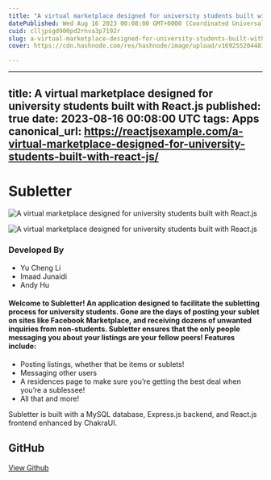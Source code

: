 ```yaml
---
title: "A virtual marketplace designed for university students built with React.js"
datePublished: Wed Aug 16 2023 00:08:00 GMT+0000 (Coordinated Universal Time)
cuid: clljpsgd900pd2rnva3p7192r
slug: a-virtual-marketplace-designed-for-university-students-built-with-reactjs-1
cover: https://cdn.hashnode.com/res/hashnode/image/upload/v1692552044818/93ccb10c-3c92-4e5c-af97-be9d5bc0def5.jpeg

---
```


---
title: A virtual marketplace designed for university students built with React.js
published: true
date: 2023-08-16 00:08:00 UTC
tags: Apps
canonical_url: https://reactjsexample.com/a-virtual-marketplace-designed-for-university-students-built-with-react-js/
---

# Subletter
 ![A virtual marketplace designed for university students built with React.js](https://cdn.hashnode.com/res/hashnode/image/upload/v1692552044818/93ccb10c-3c92-4e5c-af97-be9d5bc0def5.jpeg)

![A virtual marketplace designed for university students built with React.js](https://cdn.hashnode.com/res/hashnode/image/upload/v1692552046981/1ae5a296-b262-4941-9755-34384ff7c8e0.gif)

### Developed By

- Yu Cheng Li
- Imaad Junaidi
- Andy Hu

#### Welcome to Subletter! An application designed to facilitate the subletting process for university students. Gone are the days of posting your sublet on sites like Facebook Marketplace, and receiving dozens of unwanted inquiries from non-students. Subletter ensures that the only people messaging you about your listings are your fellow peers! Features include:

- Posting listings, whether that be items or sublets!
- Messaging other users
- A residences page to make sure you’re getting the best deal when you’re a sublessee!
- All that and more!

Subletter is built with a MySQL database, Express.js backend, and React.js frontend enhanced by ChakraUI.

## GitHub

[View Github](https://github.com/imaadj10/subletter?ref=reactjsexample.com)